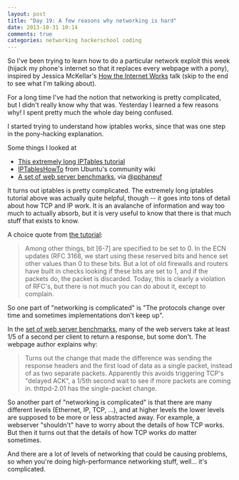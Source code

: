 ```yaml
---
layout: post
title: "Day 19: A few reasons why networking is hard"
date: 2013-10-31 10:14
comments: true
categories: networking hackerschool coding
---
```


So I've been trying to learn how to do a particular network exploit this week
(hijack my phone's internet so that it replaces every webpage with a pony),
inspired by Jessica McKellar's 
[How the Internet Works](http://pyvideo.org/video/1677/how-the-internet-works)
talk (skip to the end to see what I'm talking about).

For a long time I've had the notion that networking is pretty complicated, but
I didn't really know why that was. Yesterday I learned a few reasons why! I
spent pretty much the whole day being confused.

I started trying to understand how iptables works, since that was one step in
the pony-hacking explanation.

Some things I looked at

* [This extremely long IPTables tutorial](https://www.frozentux.net/iptables-tutorial/iptables-tutorial.html)
* [IPTablesHowTo](https://help.ubuntu.com/community/IptablesHowTo) from Ubuntu's community wiki
* [A set of web server benchmarks](http://acme.com/software/thttpd/benchmarks.html), via [@pphaneuf](https://twitter.com/pphaneuf)

It turns out iptables is pretty complicated. The extremely long iptables
tutorial above was actually quite helpful, though -- it goes into tons of
detail about how TCP and IP work. It is an avalanche of information and way
too much to actually absorb, but it is very useful to know that there is that
much stuff that exists to know.

A choice quote from [the tutorial](https://www.frozentux.net/iptables-tutorial/iptables-tutorial.html):

<blockquote>
Among other things, bit [6-7] are specified to be set to 0. In the ECN updates
(RFC 3168, we start using these reserved bits and hence set other values than
0 to these bits. But a lot of old firewalls and routers have built in checks
looking if these bits are set to 1, and if the packets do, the packet is
discarded. Today, this is clearly a violation of RFC's, but there is not much
you can do about it, except to complain.
</blockquote>

So one part of "networking is complicated" is "The protocols change over time
and sometimes implementations don't keep up".

In the [set of web server benchmarks](http://acme.com/software/thttpd/benchmarks.html), many of the web servers take at least 1/5
of a second per client to return a response, but some don't. The webpage author explains why:

<blockquote>
Turns out the change that made the difference was sending the response headers
and the first load of data as a single packet, instead of as two separate
packets. Apparently this avoids triggering TCP's "delayed ACK", a 1/5th second
wait to see if more packets are coming in. thttpd-2.01 has the single-packet
change.
</blockquote>

So another part of "networking is complicated" is that there are many
different levels (Ethernet, IP, TCP, ...), and at higher levels the lower
levels are supposed to be more or less abstracted away. For example, a
webserver "shouldn't" have to worry about the details of how TCP works. But
then it turns out that the details of how TCP works *do* matter sometimes.

And there are a lot of levels of networking that could be causing problems, so
when you're doing high-performance networking stuff, well... it's complicated.
